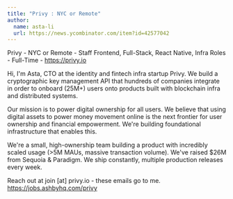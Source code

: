 ```yaml
---
title: "Privy : NYC or Remote"
author:
  name: asta-li
  url: https://news.ycombinator.com/item?id=42577042
---
```

Privy - NYC or Remote - Staff Frontend, Full-Stack, React Native, Infra Roles - Full-Time - <a href="https:&#x2F;&#x2F;privy.io" rel="nofollow">https:&#x2F;&#x2F;privy.io</a>

Hi, I&#x27;m Asta, CTO at the identity and fintech infra startup Privy. We build a cryptographic key management API that hundreds of companies integrate in order to onboard (25M+) users onto products built with blockchain infra and distributed systems.

Our mission is to power digital ownership for all users. We believe that using digital assets to power money movement online is the next frontier for user ownership and financial empowerment. We&#x27;re building foundational infrastructure that enables this.

We&#x27;re a small, high-ownership team building a product with incredibly scaled usage (&gt;5M MAUs, massive transaction volume). We&#x27;ve raised $26M from Sequoia &amp; Paradigm. We ship constantly, multiple production releases every week.

Reach out at join [at] privy.io - these emails go to me. <a href="https:&#x2F;&#x2F;jobs.ashbyhq.com&#x2F;privy" rel="nofollow">https:&#x2F;&#x2F;jobs.ashbyhq.com&#x2F;privy</a>
<JobApplication />
